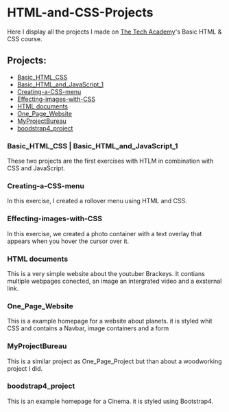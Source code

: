 # HTML-and-CSS-Projects
Here I display all the projects I made on [The Tech Academy](https://www.learncodinganywhere.com/)'s Basic HTML & CSS course.

## Projects:
- [Basic_HTML_CSS](#basic_html_css--basic_html_and_javascript_1)
- [Basic_HTML_and_JavaScript_1](#basic_html_css--basic_html_and_javascript_1)
- [Creating-a-CSS-menu](#creating-a-css-menu)
- [Effecting-images-with-CSS](#effecting-images-with-css)
- [HTML documents](#html-documents)
- [One_Page_Website](#one_page_website)
- [MyProjectBureau](#myprojectbureau)
- [boodstrap4_project](#boodstrap4_project)

### Basic_HTML_CSS | Basic_HTML_and_JavaScript_1
These two projects are the first exercises with HTLM in combination with CSS and JavaScript.

### Creating-a-CSS-menu
In this exercise, I created a rollover menu using HTML and CSS.

### Effecting-images-with-CSS
In this exercise, we created a photo container with a text overlay that appears when you hover the cursor over it. 

### HTML documents
This is a very simple website about the youtuber Brackeys. It contians multiple webpages conected, an image an intergrated video and a exsternal link.
  
### One_Page_Website
This is a example homepage for a website about planets. it is styled whit CSS and contains a Navbar, image containers and a form

### MyProjectBureau
This is a similar project as One_Page_Project but than about a woodworking project I did.

### boodstrap4_project
This is an example homepage for a Cinema. it is styled using Bootstrap4.
